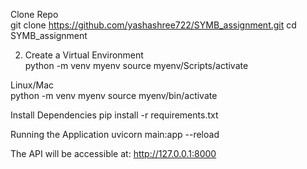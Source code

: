 

Clone Repo     
git clone https://github.com/yashashree722/SYMB_assignment.git
cd SYMB_assignment

2. Create a Virtual Environment    
python -m venv myenv
source myenv/Scripts/activate


Linux/Mac        
python -m venv myenv
source myenv/bin/activate


Install Dependencies
pip install -r requirements.txt


Running the Application
uvicorn main:app --reload


The API will be accessible at: http://127.0.0.1:8000
